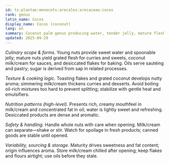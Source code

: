 ```yaml
---
id: tx:plantae:monocots:arecales:arecaceae:cocos
rank: genus
latin_name: Cocos
display_name: Cocos (coconut)
lang: en
summary: Coconut palm genus producing water, tender jelly, mature flesh, milk/cream, desiccated products, and pressed oils; used raw, toasted, simmered, and as confectionery and curry bases.
updated: 2025-09-29
---
```


_Culinary scope & forms._ Young nuts provide sweet water and spoonable jelly; mature nuts yield grated flesh for curries and sweets, coconut milk/cream for sauces, and desiccated flakes for baking. Oils serve sautéing and pastry; sugar is derived from sap in related processes.

_Texture & cooking logic._ Toasting flakes and grated coconut develops nutty aroma; simmering milk/cream thickens curries and desserts. Avoid boiling oil-rich mixtures too hard to prevent splitting; stabilize with gentle heat and emulsifiers.

_Nutrition patterns (high-level)._ Presents rich, creamy mouthfeel in milk/cream and concentrated fat in oil; water is lightly sweet and refreshing. Desiccated products are dense and aromatic.

_Safety & handling._ Handle whole nuts with care when opening. Milk/cream can separate—shake or stir. Watch for spoilage in fresh products; canned goods are stable until opened.

_Variability, sourcing & storage._ Maturity drives sweetness and fat content; origin influences aroma. Store milk/cream chilled after opening; keep flakes and flours airtight; use oils before they stale.
